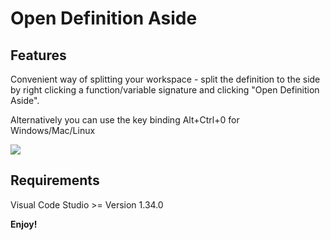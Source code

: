 # Open Definition Aside

## Features

Convenient way of splitting your workspace - split the definition to the side by right clicking a function/variable signature and clicking "Open Definition Aside".

Alternatively you can use the key binding Alt+Ctrl+0 for Windows/Mac/Linux

<img src="https://raw.githubusercontent.com/TropicalBastos/OpenDefinitionAside/master/res/example.gif" />


## Requirements

Visual Code Studio >= Version 1.34.0

**Enjoy!**
